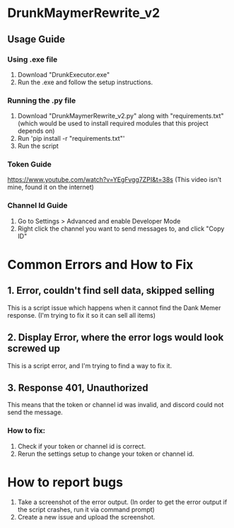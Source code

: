 # DrunkMaymerRewrite_v2
## Usage Guide
### Using .exe file
1. Download "DrunkExecutor.exe"
2. Run the .exe and follow the setup instructions.
### Running the .py file
1. Download "DrunkMaymerRewrite_v2.py" along with "requirements.txt" (which would be used to install required modules that this project depends on)
2. Run 'pip install -r "requirements.txt"'
3. Run the script
### Token Guide
https://www.youtube.com/watch?v=YEgFvgg7ZPI&t=38s (This video isn't mine, found it on the internet)
### Channel Id Guide
1. Go to Settings > Advanced and enable Developer Mode
2. Right click the channel you want to send messages to, and click "Copy ID"

# Common Errors and How to Fix
## 1. Error, couldn't find sell data, skipped selling
This is a script issue which happens when it cannot find the Dank Memer response. (I'm trying to fix it so it can sell all items)

## 2. Display Error, where the error logs would look screwed up
This is a script error, and I'm trying to find a way to fix it.

## 3. Response 401, Unauthorized
This means that the token or channel id was invalid, and discord could not send the message.

### How to fix:
1. Check if your token or channel id is correct.
2. Rerun the settings setup to change your token or channel id.

# How to report bugs
1. Take a screenshot of the error output. (In order to get the error output if the script crashes, run it via command prompt)
2. Create a new issue and upload the screenshot.

